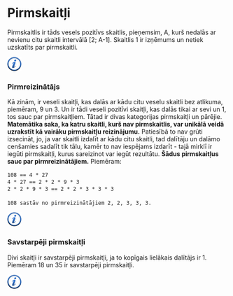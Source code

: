 # Pirmskaitļi

Pirmskaitlis ir tāds vesels pozitīvs skaitlis, pieņemsim, A, kurš nedalās ar nevienu citu skaitli intervālā [2; A-1]. Skaitlis 1 ir izņēmums un netiek uzskatīts par pirmskaitli.

<a href="http://en.wikipedia.org/wiki/Prime_number" target="_blank">![Vairāk informācija](/media/theory/information.png)</a>

### Pirmreizinātājs

Kā zinām, ir veseli skaitļi, kas dalās ar kādu citu veselu skaitli bez atlikuma, piemēram, 9 un 3. Un ir tādi veseli pozitīvi skaitļi, kas dalās tikai ar sevi un 1, tos sauc par pirmskaitļiem. Tātad ir divas kategorijas pirmskaitļi un pārējie. **Matemātika saka, ka katru skaitli, kurš nav pirmskaitlis, var unikālā veidā uzrakstīt kā vairāku pirmskaitļu reizinājumu.** Patiesībā to nav grūti izsecināt, jo, ja var skaitli izdalīt ar kādu citu skaitli, tad dalītāju un dalāmo cenšamies sadalīt tik tālu, kamēr to nav iespējams izdarīt - tajā mirklī ir iegūti pirmskaitļi, kurus sareizinot var iegūt rezultātu. **Šādus pirmskaitļus sauc par pirmreizinātājiem.** Piemēram:

```
108 == 4 * 27
4 * 27 == 2 * 2 * 9 * 3
2 * 2 * 9 * 3 == 2 * 2 * 3 * 3 * 3

108 sastāv no pirmreizinātājiem 2, 2, 3, 3, 3.
```

<a href="http://en.wikipedia.org/wiki/Prime_factor" target="_blank">![Vairāk informācija](/media/theory/information.png)</a>

### Savstarpēji pirmskaitļi

Divi skaitļi ir savstarpēji pirmskaitļi, ja to kopīgais lielākais dalītājs ir 1. Piemēram 18 un 35 ir savstarpēji pirmskaitļi.

<a href="http://en.wikipedia.org/wiki/Coprime_integers" target="_blank">![Vairāk informācija](/media/theory/information.png)</a>
